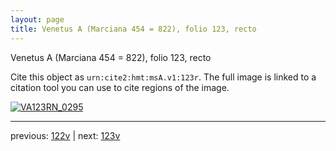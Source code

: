 ```yaml
---
layout: page
title: Venetus A (Marciana 454 = 822), folio 123, recto
---
```


Venetus A (Marciana 454 = 822), folio 123, recto

Cite this object as `urn:cite2:hmt:msA.v1:123r`.  The full image is linked to a citation tool you can use to cite regions of the image.

[![VA123RN_0295](http://www.homermultitext.org/iipsrv?IIIF=/project/homer/pyramidal/deepzoom/hmt/vaimg/2017a/VA123RN_0295.tif/full/800,/0/default.jpg)](http://www.homermultitext.org/ict2/?urn=urn:cite2:hmt:vaimg.2017a:VA123RN_0295) 

---

previous:  [122v](../122v/) | next: [123v](../123v/)